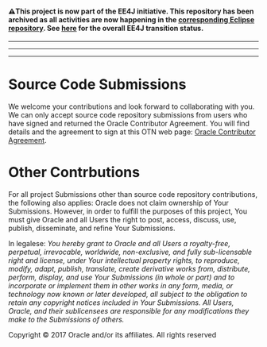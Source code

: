 #### :warning:This project is now part of the EE4J initiative. This repository has been archived as all activities are now happening in the [corresponding Eclipse repository](http://link_to_repo). See [here](https://www.eclipse.org/ee4j/status.php) for the overall EE4J transition status.
 
---
[//]: # " DO NOT ALTER OR REMOVE COPYRIGHT NOTICES OR THIS HEADER. "
[//]: # "  "
[//]: # " Copyright (c) 2017 Oracle and/or its affiliates. All rights reserved. "
[//]: # "  "
[//]: # " The contents of this file are subject to the terms of either the GNU "
[//]: # " General Public License Version 2 only (''GPL'') or the Common Development "
[//]: # " and Distribution License(''CDDL'') (collectively, the ''License'').  You "
[//]: # " may not use this file except in compliance with the License.  You can "
[//]: # " obtain a copy of the License at "
[//]: # " https://oss.oracle.com/licenses/CDDL+GPL-1.1 "
[//]: # " or LICENSE.txt.  See the License for the specific "
[//]: # " language governing permissions and limitations under the License. "
[//]: # "  "
[//]: # " When distributing the software, include this License Header Notice in each "
[//]: # " file and include the License file at LICENSE.txt. "
[//]: # "  "
[//]: # " GPL Classpath Exception: "
[//]: # " Oracle designates this particular file as subject to the ''Classpath'' "
[//]: # " exception as provided by Oracle in the GPL Version 2 section of the License "
[//]: # " file that accompanied this code. "
[//]: # "  "
[//]: # " Modifications: "
[//]: # " If applicable, add the following below the License Header, with the fields "
[//]: # " enclosed by brackets [] replaced by your own identifying information: "
[//]: # " ''Portions Copyright [year] [name of copyright owner]'' "
[//]: # "  "
[//]: # " Contributor(s): "
[//]: # " If you wish your version of this file to be governed by only the CDDL or "
[//]: # " only the GPL Version 2, indicate your decision by adding ''[Contributor] "
[//]: # " elects to include this software in this distribution under the [CDDL or GPL "
[//]: # " Version 2] license.''  If you don't indicate a single choice of license, a "
[//]: # " recipient has the option to distribute your version of this file under "
[//]: # " either the CDDL, the GPL Version 2 or to extend the choice of license to "
[//]: # " its licensees as provided above.  However, if you add GPL Version 2 code "
[//]: # " and therefore, elected the GPL Version 2 license, then the option applies "
[//]: # " only if the new code is made subject to such option by the copyright "
[//]: # " holder. "

---

---

# Source Code Submissions 
We welcome your contributions and look forward to collaborating with you. We can only accept source code repository 
submissions from users who have signed and returned the Oracle 
Contributor Agreement. You will find details and the agreement to sign at this OTN web page: 
[Oracle Contributor Agreement](http://www.oracle.com/technetwork/community/oca-486395.html). 

# Other Contrbutions
For all project Submissions other than source code repository contributions, the following also applies: Oracle does 
not claim ownership of Your Submissions. However, in order to fulfill 
the purposes of this project, You must give Oracle and all Users 
the right to post, access, discuss, use, publish, disseminate, and refine 
Your Submissions. 

In legalese: *You hereby grant to Oracle and all 
Users a royalty-free, perpetual, irrevocable, worldwide, non-exclusive, 
and fully sub-licensable right and license, under Your intellectual 
property rights, to reproduce, modify, adapt, publish, translate, create 
derivative works from, distribute, perform, display, and use Your 
Submissions (in whole or part) and to incorporate or implement them in 
other works in any form, media, or technology now known or later 
developed, all subject to the obligation to retain any copyright notices 
included in Your Submissions. All Users, Oracle, and their 
sublicensees are responsible for any modifications they make to the 
Submissions of others.*

Copyright &copy; 2017 Oracle and/or its affiliates. All rights reserved

